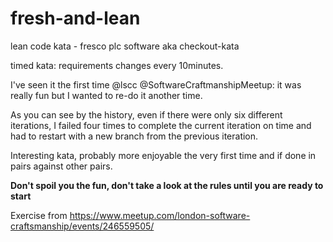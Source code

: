 # fresh-and-lean
lean code kata - fresco plc software aka checkout-kata

timed kata: requirements changes every 10minutes. 

I've seen it the first time @lscc @SoftwareCraftmanshipMeetup: it was really fun but I wanted to re-do it another time.

As you can see by the history, even if there were only six different iterations, 
I failed four times to complete the current iteration on time and had to restart with a new branch from the previous iteration.

Interesting kata, probably more enjoyable the very first time and if done in pairs against other pairs.

**Don't spoil you the fun, don't take a look at the rules until you are ready to start** 

Exercise from https://www.meetup.com/london-software-craftsmanship/events/246559505/
